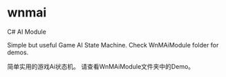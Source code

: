 # wnmai
C# AI Module

Simple but useful Game AI State Machine.
Check WnMAiModule folder for demos.

简单实用的游戏Ai状态机。
请查看WnMAiModule文件夹中的Demo。
